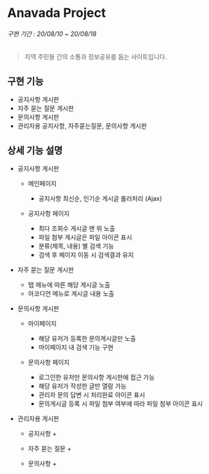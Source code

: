 # Anavada Project
###### 구현 기간 : 20/08/10 ~ 20/08/18

> 지역 주민들 간의 소통과 정보공유를 돕는 사이트입니다.

## 구현 기능

+ 공지사항 게시판
+ 자주 묻는 질문 게시판
+ 문의사항 게시판
+ 관리자용 공지사항, 자주묻는질문, 문의사항 게시판

## 상세 기능 설명

+ 공지사항 게시판
  + 메인페이지
    + 공지사항 최신순, 인기순 게시글 롤러처리 (Ajax)
    
  + 공지사항 페이지
    + 최다 조회수 게시글 맨 위 노출
    + 파일 첨부 게시글은 파일 아이콘 표시
    + 분류(제목, 내용) 별 검색 기능
    + 검색 후 페이지 이동 시 검색결과 유지
    
+ 자주 묻는 질문 게시판
  + 탭 메뉴에 따른 해당 게시글 노출
  + 아코디언 메뉴로 게시글 내용 노출
  
+ 문의사항 게시판
  + 마이페이지
    + 해당 유저가 등록한 문의게시글만 노출
    + 마이페이지 내 검색 기능 구현
    
  + 문의사항 페이지
    + 로그인한 유저만 문의사항 게시판에 접근 가능
    + 해당 유저가 작성한 글만 열람 가능
    + 관리자 문의 답변 시 처리완료 아이콘 표시
    + 문의게시글 등록 시 파일 첨부 여부에 따라 파일 첨부 아이콘 표시

+ 관리자용 게시판
  + 공지사항
    + 
    
  + 자주 묻는 질문
    + 
    
  + 문의사항
    + 

